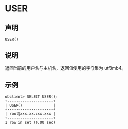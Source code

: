 USER
=========================



声明
-----------------------

```unknow
USER()
```



说明
-----------------------

返回当前的用户名与主机名，返回值使用的字符集为 utf8mb4。

示例
-----------------------

```unknow
obclient> SELECT USER();
+---------------------+
| USER()              |
+---------------------+
| root@xxx.xx.xxx.xxx |
+---------------------+
1 row in set (0.00 sec)
```
